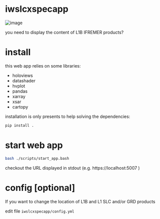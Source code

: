 # iwslcxspecapp
![image](https://user-images.githubusercontent.com/14925067/228569320-2013fb23-9ca9-40ce-8a1d-912347ceeea9.png)

you need to display the content of L1B IFREMER products? 

# install
this web app relies on some libraries:
 - holoviews
 - datashader
 - hvplot
 - pandas
 - xarray
 - xsar
 - cartopy

installation is only presents to help solving the dependencies:


```bash
pip install .
```

# start web app 

```bash
bash ./scripts/start_app.bash
```

checkout the URL displayed in stdout (e.g. https://localhost:5007 )

# config [optional]
If you want to change the location of L1B and L1 SLC and/or GRD products

edit file `iwslcxspecapp/config.yml`
